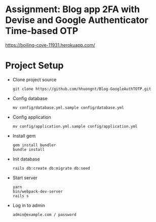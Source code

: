 # Assignment: Blog app 2FA with Devise and Google Authenticator Time-based OTP

https://boiling-cove-11931.herokuapp.com/

# Project Setup

- Clone project source
    ```
    git clone https://github.com/hhuongnt/Blog-GoogleAuthTOTP.git
    ```
- Config database
    ```
    mv config/database.yml.sample config/database.yml
    ```
- Config application
    ```
    mv config/application.yml.sample config/application.yml
    ```
- Install gem
    ```
    gem install bundler
    bundle install
    ```
- Init database
    ```
    rails db:create db:migrate db:seed
    ```
- Start server
    ```
    yarn
    bin/webpack-dev-server
    rails s
    ```
- Log in to admin
    ```
    admin@example.com / password
    ```
#
